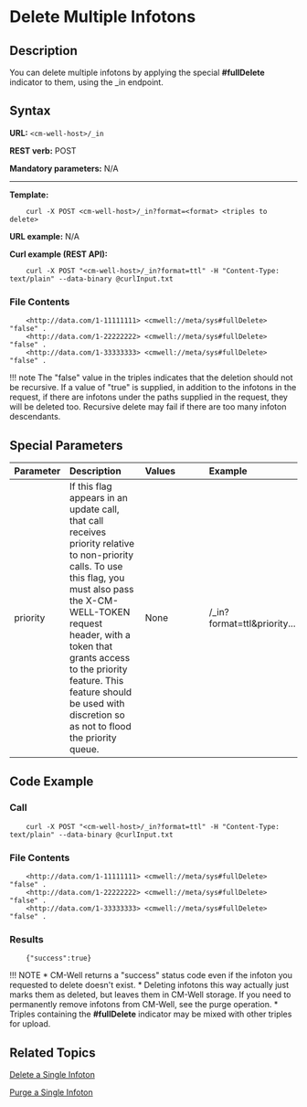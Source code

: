 # Delete Multiple Infotons

## Description

You can delete multiple infotons by applying the special **#fullDelete** indicator to them, using the _in endpoint.

## Syntax

**URL:** ```<cm-well-host>/_in```

**REST verb:** POST

**Mandatory parameters:** N/A

----------

**Template:**

```
    curl -X POST <cm-well-host>/_in?format=<format> <triples to delete>
```

**URL example:** N/A

**Curl example (REST API):**

```
    curl -X POST "<cm-well-host>/_in?format=ttl" -H "Content-Type: text/plain" --data-binary @curlInput.txt
```

### File Contents

```
    <http://data.com/1-11111111> <cmwell://meta/sys#fullDelete> "false" .
    <http://data.com/1-22222222> <cmwell://meta/sys#fullDelete> "false" .
    <http://data.com/1-33333333> <cmwell://meta/sys#fullDelete> "false" .
```

!!! note
	The "false" value in the triples indicates that the deletion should not be recursive. If a value of "true" is supplied, in addition to the infotons in the request, if there are infotons under the paths supplied in the request, they will be deleted too. Recursive delete may fail if there are too many infoton descendants.

## Special Parameters

Parameter | Description&nbsp;&nbsp;&nbsp;&nbsp;&nbsp;&nbsp; | Values&nbsp;&nbsp;&nbsp;&nbsp;&nbsp;&nbsp;&nbsp;&nbsp;&nbsp;&nbsp; | Example
:----------|:-------------|:--------|:---------
priority | If this flag appears in an update call, that call receives priority relative to non-priority calls. To use this flag, you must also pass the X-CM-WELL-TOKEN request header, with a token that grants access to the priority feature. This feature should be used with discretion so as not to flood the priority queue. | None | <cm-well-host>/_in?format=ttl&priority...

## Code Example

### Call

```
    curl -X POST "<cm-well-host>/_in?format=ttl" -H "Content-Type: text/plain" --data-binary @curlInput.txt
```

### File Contents

```
    <http://data.com/1-11111111> <cmwell://meta/sys#fullDelete> "false" .
    <http://data.com/1-22222222> <cmwell://meta/sys#fullDelete> "false" .
    <http://data.com/1-33333333> <cmwell://meta/sys#fullDelete> "false" .
```

### Results

```
    {"success":true}
```

!!! NOTE
	* CM-Well returns a "success" status code even if the infoton you requested to delete doesn't exist.
	* Deleting infotons this way actually just marks them as deleted, but leaves them in CM-Well storage. If you need to permanently remove infotons from CM-Well, see the purge operation.
	* Triples containing the **#fullDelete** indicator may be mixed with other triples for upload.

## Related Topics

[Delete a Single Infoton](API.Update.DeleteASingleInfoton.md)

[Purge a Single Infoton](API.Update.Purge.md)


